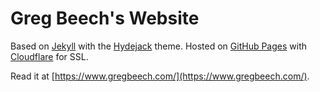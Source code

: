 # Greg Beech's Website

Based on [Jekyll](https://jekyllrb.com/) with the [Hydejack](https://qwtel.com/hydejack/) theme. Hosted on [GitHub Pages](https://pages.github.com/) with [Cloudflare](https://www.cloudflare.com/) for SSL.

Read it at [https://www.gregbeech.com/](https://www.gregbeech.com/).
